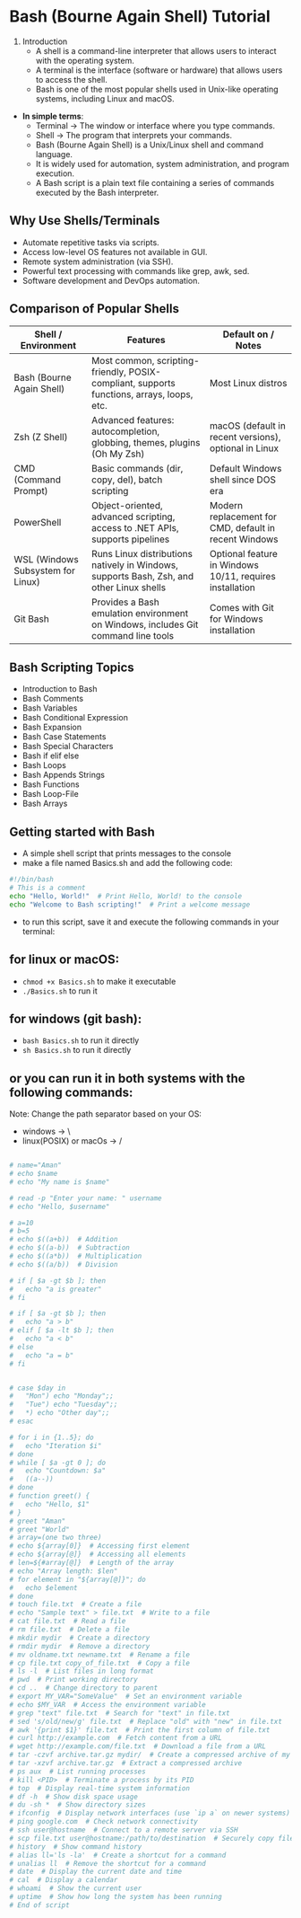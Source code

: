 # Bash (Bourne Again Shell) Tutorial

1. Introduction
   - A shell is a command-line interpreter that allows users to interact with the operating system.
   - A terminal is the interface (software or hardware) that allows users to access the shell.
   - Bash is one of the most popular shells used in Unix-like operating systems, including Linux and macOS.

- **In simple terms**:
   - Terminal → The window or interface where you type commands.
   - Shell → The program that interprets your commands.
   - Bash (Bourne Again Shell) is a Unix/Linux shell and command language.
   - It is widely used for automation, system administration, and program execution.
   - A Bash script is a plain text file containing a series of commands executed by the Bash interpreter.

## Why Use Shells/Terminals
- Automate repetitive tasks via scripts.
- Access low-level OS features not available in GUI.
- Remote system administration (via SSH).
- Powerful text processing with commands like grep, awk, sed.
- Software development and DevOps automation.

## Comparison of Popular Shells
| Shell / Environment        | Features                                                                                     | Default on / Notes                                   |
|----------------------------|---------------------------------------------------------------------------------------------|-----------------------------------------------------|
| Bash (Bourne Again Shell)  | Most common, scripting-friendly, POSIX-compliant, supports functions, arrays, loops, etc.  | Most Linux distros                                  |
| Zsh (Z Shell)              | Advanced features: autocompletion, globbing, themes, plugins (Oh My Zsh)                   | macOS (default in recent versions), optional in Linux |
| CMD (Command Prompt)       | Basic commands (dir, copy, del), batch scripting                                           | Default Windows shell since DOS era                |
| PowerShell                 | Object-oriented, advanced scripting, access to .NET APIs, supports pipelines               | Modern replacement for CMD, default in recent Windows |
| WSL (Windows Subsystem for Linux) | Runs Linux distributions natively in Windows, supports Bash, Zsh, and other Linux shells | Optional feature in Windows 10/11, requires installation |
| Git Bash                   | Provides a Bash emulation environment on Windows, includes Git command line tools           | Comes with Git for Windows installation            |

## Bash Scripting Topics

- Introduction to Bash
- Bash Comments
- Bash Variables
- Bash Conditional Expression
- Bash Expansion
- Bash Case Statements
- Bash Special Characters
- Bash if elif else
- Bash Loops
- Bash Appends Strings
- Bash Functions
- Bash Loop-File
- Bash Arrays

## Getting started with Bash

- A simple shell script that prints messages to the console
- make a file named Basics.sh and add the following code:

```bash
#!/bin/bash
# This is a comment
echo "Hello, World!"  # Print Hello, World! to the console
echo "Welcome to Bash scripting!"  # Print a welcome message
```

- to run this script, save it and execute the following commands in your terminal:

## for linux or macOS:

- `chmod +x Basics.sh` to make it executable
- `./Basics.sh` to run it

## for windows (git bash):

- `bash Basics.sh` to run it directly
- `sh Basics.sh` to run it directly

## or you can run it in both systems with the following commands:

Note: Change the path separator based on your OS:

- windows -> \
- linux(POSIX) or macOs -> /


```bash

# name="Aman"
# echo $name
# echo "My name is $name"

# read -p "Enter your name: " username
# echo "Hello, $username"

# a=10
# b=5
# echo $((a+b))  # Addition
# echo $((a-b))  # Subtraction
# echo $((a*b))  # Multiplication
# echo $((a/b))  # Division

# if [ $a -gt $b ]; then
#   echo "a is greater"
# fi

# if [ $a -gt $b ]; then
#   echo "a > b"
# elif [ $a -lt $b ]; then
#   echo "a < b"
# else
#   echo "a = b"
# fi


# case $day in
#   "Mon") echo "Monday";;
#   "Tue") echo "Tuesday";;
#   *) echo "Other day";;
# esac

# for i in {1..5}; do
#   echo "Iteration $i"
# done
# while [ $a -gt 0 ]; do
#   echo "Countdown: $a"
#   ((a--))
# done
# function greet() {
#   echo "Hello, $1"
# }
# greet "Aman"
# greet "World"
# array=(one two three)
# echo ${array[0]}  # Accessing first element
# echo ${array[@]}  # Accessing all elements
# len=${#array[@]}  # Length of the array
# echo "Array length: $len"
# for element in "${array[@]}"; do
#   echo $element
# done
# touch file.txt  # Create a file
# echo "Sample text" > file.txt  # Write to a file
# cat file.txt  # Read a file
# rm file.txt  # Delete a file
# mkdir mydir  # Create a directory
# rmdir mydir  # Remove a directory
# mv oldname.txt newname.txt  # Rename a file
# cp file.txt copy_of_file.txt  # Copy a file
# ls -l  # List files in long format
# pwd  # Print working directory
# cd ..  # Change directory to parent
# export MY_VAR="SomeValue"  # Set an environment variable
# echo $MY_VAR  # Access the environment variable
# grep "text" file.txt  # Search for "text" in file.txt 
# sed 's/old/new/g' file.txt  # Replace "old" with "new" in file.txt
# awk '{print $1}' file.txt  # Print the first column of file.txt
# curl http://example.com  # Fetch content from a URL
# wget http://example.com/file.txt  # Download a file from a URL
# tar -czvf archive.tar.gz mydir/  # Create a compressed archive of my
# tar -xzvf archive.tar.gz  # Extract a compressed archive
# ps aux  # List running processes
# kill <PID>  # Terminate a process by its PID
# top  # Display real-time system information
# df -h  # Show disk space usage
# du -sh *  # Show directory sizes
# ifconfig  # Display network interfaces (use `ip a` on newer systems)
# ping google.com  # Check network connectivity
# ssh user@hostname  # Connect to a remote server via SSH
# scp file.txt user@hostname:/path/to/destination  # Securely copy files
# history  # Show command history
# alias ll='ls -la'  # Create a shortcut for a command
# unalias ll  # Remove the shortcut for a command
# date  # Display the current date and time
# cal  # Display a calendar
# whoami  # Show the current user
# uptime  # Show how long the system has been running
# End of script
```